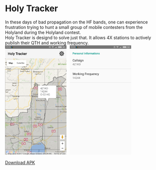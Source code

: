 # Holy Tracker

In these days of bad propagation on the HF bands, one can experience frustration trying to hunt a small group of mobile contesters from the Holyland during the Holyland contest.<br/>
Holy Tracker is designd to solve just that. It allows 4X stations to actively publish their QTH and working frequency.<br/>
<img src='https://raw.githubusercontent.com/4Z1KD/HolyTracker/master/main.png' width="40%">&nbsp;&nbsp;&nbsp;<img src='https://raw.githubusercontent.com/4Z1KD/HolyTracker/master/settings.png' width="40%">
<p>
  <a href='https://raw.githubusercontent.com/4Z1KD/HolyTracker/master/HolyTracker.apk' target='_blank'>Download APK</a>
  
